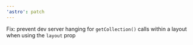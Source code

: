 ```yaml
---
'astro': patch
---
```


Fix: prevent dev server hanging for `getCollection()` calls within a layout when using the `layout` prop
